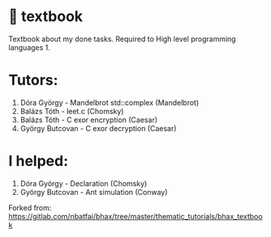 # :blue_book: textbook
Textbook about my done tasks. Required to High level programming languages 1.

# Tutors:
1. Dóra György - Mandelbrot std::complex (Mandelbrot)
2. Balázs Tóth - leet.c (Chomsky)
3. Balázs Tóth - C exor encryption (Caesar)
4. György Butcovan - C exor decryption (Caesar)

# I helped:
1. Dóra György - Declaration (Chomsky)
2. György Butcovan - Ant simulation (Conway)


Forked from: https://gitlab.com/nbatfai/bhax/tree/master/thematic_tutorials/bhax_textbook
